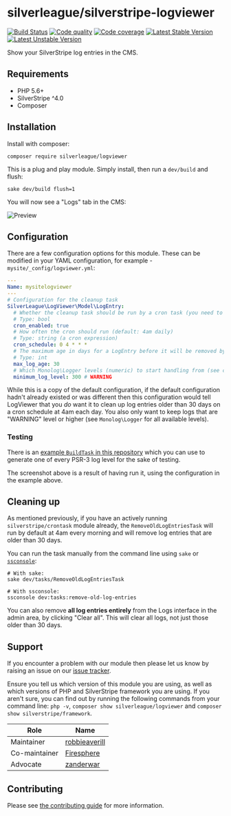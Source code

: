 # silverleague/silverstripe-logviewer

[![Build Status](https://travis-ci.org/silverleague/silverstripe-logviewer.svg?branch=master)](https://travis-ci.org/silverleague/silverstripe-logviewer) [![Code quality](https://scrutinizer-ci.com/g/silverleague/silverstripe-logviewer/badges/quality-score.png?b=master)](https://scrutinizer-ci.com/g/silverleague/silverstripe-logviewer/?branch=master) [![Code coverage](https://codecov.io/gh/silverleague/silverstripe-logviewer/branch/master/graph/badge.svg)](https://codecov.io/gh/silverleague/silverstripe-logviewer) [![Latest Stable Version](https://poser.pugx.org/silverleague/logviewer/version)](https://packagist.org/packages/silverleague/logviewer) [![Latest Unstable Version](https://poser.pugx.org/silverleague/logviewer/v/unstable)](//packagist.org/packages/silverleague/logviewer)

Show your SilverStripe log entries in the CMS.

## Requirements

* PHP 5.6+
* SilverStripe ^4.0
* Composer

## Installation

Install with composer:

```shell
composer require silverleague/logviewer
```

This is a plug and play module. Simply install, then run a `dev/build` and flush:

```shell
sake dev/build flush=1
```

You will now see a "Logs" tab in the CMS:

![Preview](docs/images/preview-list.jpg)

## Configuration

There are a few configuration options for this module. These can be modified in your YAML configuration, for example - `mysite/_config/logviewer.yml`:

```yml
---
Name: mysitelogviewer
---
# Configuration for the cleanup task
SilverLeague\LogViewer\Model\LogEntry:
  # Whether the cleanup task should be run by a cron task (you need to figure the cron yourself)
  # Type: bool
  cron_enabled: true
  # How often the cron should run (default: 4am daily)
  # Type: string (a cron expression)
  cron_schedule: 0 4 * * *
  # The maximum age in days for a LogEntry before it will be removed by the cleanup task
  # Type: int
  max_log_age: 30
  # Which Monolog\Logger levels (numeric) to start handling from (see class for examples)
  minimum_log_level: 300 # WARNING
```

While this is a copy of the default configuration, if the default configuration hadn't already existed or was different then this configuration would tell LogViewer that you _do_ want it to clean up log entries older than 30 days on a cron schedule at 4am each day. You also only want to keep logs that are "WARNING" level or higher (see `Monolog\Logger` for all available levels).

### Testing

There is an [example `BuildTask` in this repository](docs/examples/CreateLogsTask.php) which you can use to generate one of every PSR-3 log level for the sake of testing.

The screenshot above is a result of having run it, using the configuration in the example above.

## Cleaning up

As mentioned previously, if you have an actively running `silverstripe/crontask` module already, the `RemoveOldLogEntriesTask` will run by default at 4am every morning and will remove log entries that are older than 30 days.

You can run the task manually from the command line using `sake` or [`ssconsole`](https://github.com/silverleague/silverstripe-console):

```shell
# With sake:
sake dev/tasks/RemoveOldLogEntriesTask

# With ssconsole:
ssconsole dev:tasks:remove-old-log-entries
```

You can also remove **all log entries entirely** from the Logs interface in the admin area, by clicking "Clear all". This will clear all logs, not just those older than 30 days.

## Support

If you encounter a problem with our module then please let us know by raising an issue on our [issue tracker](https://github.com/silverleague/silverstripe-logviewer/issues).

Ensure you tell us which version of this module you are using, as well as which versions of PHP and SilverStripe framework you are using. If you aren't sure, you can find out by running the following commands from your command line: `php -v`, `composer show silverleague/logviewer` and `composer show silverstripe/framework`.

| Role          | Name                                              |
| ------------- | ------------------------------------------------- |
| Maintainer    | [robbieaverill](https://github.com/robbieaverill) |
| Co-maintainer | [Firesphere](https://github.com/Firesphere)       |
| Advocate      | [zanderwar](https://github.com/zanderwar)         |

## Contributing

Please see [the contributing guide](CONTRIBUTING.md) for more information.
